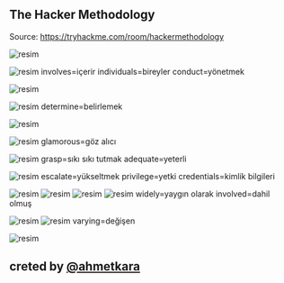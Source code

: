 
## The Hacker Methodology

Source: https://tryhackme.com/room/hackermethodology

![resim](https://user-images.githubusercontent.com/18248422/175014425-1072580f-e3a0-4bd9-bb22-89438fe98ae4.png)

![resim](https://user-images.githubusercontent.com/18248422/175014454-1b3ced39-ad7d-44b6-99cc-06c6ba5885ec.png)
involves=içerir
individuals=bireyler
conduct=yönetmek
 
![resim](https://user-images.githubusercontent.com/18248422/175014487-839bb781-a3b2-4622-a1c1-2899d7fdefb4.png)

![resim](https://user-images.githubusercontent.com/18248422/175014513-7cb88b5b-15ef-4b60-8d8e-b572bc407366.png)
 determine=belirlemek
 
![resim](https://user-images.githubusercontent.com/18248422/175014585-7af87629-364c-4726-8e47-07f80ee5307d.png)

![resim](https://user-images.githubusercontent.com/18248422/175014601-38eaa975-784b-40b2-89b6-16a41d977107.png)
 glamorous=göz alıcı
 
![resim](https://user-images.githubusercontent.com/18248422/175014643-f6893aea-eeeb-4e84-bde6-8704e2a1bd9c.png)
 grasp=sıkı sıkı tutmak
 adequate=yeterli
 
![resim](https://user-images.githubusercontent.com/18248422/175014674-52439428-5f31-4165-aa20-dea4b3d33d98.png)
 escalate=yükseltmek
 privilege=yetki
 credentials=kimlik bilgileri
 
![resim](https://user-images.githubusercontent.com/18248422/175014707-727bb82c-4793-4e10-a85f-7464356e5fd6.png)
![resim](https://user-images.githubusercontent.com/18248422/175014723-ddb55c34-147d-4523-b935-df67e371e898.png)
![resim](https://user-images.githubusercontent.com/18248422/175014736-035abf37-b77d-4136-81ec-d91186fe2dfc.png)
![resim](https://user-images.githubusercontent.com/18248422/175014750-bda1e15e-ee74-4be1-a274-c081761a5706.png)
widely=yaygın olarak
involved=dahil olmuş

![resim](https://user-images.githubusercontent.com/18248422/175014785-10650d54-7a4a-4ae3-bfb4-64b68715eec5.png)
![resim](https://user-images.githubusercontent.com/18248422/175014799-6eecba67-341c-4e96-ad74-4c32c4c9405b.png)
varying=değişen

![resim](https://user-images.githubusercontent.com/18248422/175014827-12d8ede4-77f3-49bd-9e56-6f20fa4f030b.png)

## creted by [@ahmetkara](https://github.com/ahmetQara)




 
 

                                                    


                            

